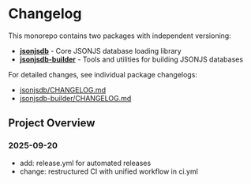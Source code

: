 # Changelog

This monorepo contains two packages with independent versioning:

- **[jsonjsdb](./jsonjsdb/)** - Core JSONJS database loading library
- **[jsonjsdb-builder](./jsonjsdb-builder/)** - Tools and utilities for building JSONJS databases

For detailed changes, see individual package changelogs:

- [jsonjsdb/CHANGELOG.md](./jsonjsdb/CHANGELOG.md)
- [jsonjsdb-builder/CHANGELOG.md](./jsonjsdb-builder/CHANGELOG.md)

## Project Overview

### 2025-09-20

- add: release.yml for automated releases
- change: restructured CI with unified workflow in ci.yml
